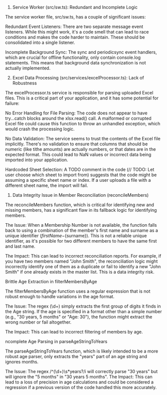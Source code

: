 1. Service Worker (src/sw.ts): Redundant and Incomplete Logic

The service worker file, src/sw.ts, has a couple of significant issues:

Redundant Event Listeners: There are two separate message event listeners. While this might work, it's a code smell that can lead to race conditions and makes the code harder to maintain. These should be consolidated into a single listener.

Incomplete Background Sync: The sync and periodicsync event handlers, which are crucial for offline functionality, only contain console.log statements. This means that background data synchronization is not actually implemented.

2. Excel Data Processing (src/services/excelProcessor.ts): Lack of Robustness

The excelProcessor.ts service is responsible for parsing uploaded Excel files. This is a critical part of your application, and it has some potential for failure:

No Error Handling for File Parsing: The code does not appear to have try...catch blocks around the xlsx.read() call. A malformed or corrupted Excel file could cause this function to throw an unhandled exception, which would crash the processing logic.

No Data Validation: The service seems to trust the contents of the Excel file implicitly. There's no validation to ensure that columns that should be numeric (like tithe amounts) are actually numbers, or that dates are in the expected format. This could lead to NaN values or incorrect data being imported into your application.

Hardcoded Sheet Selection: A TODO comment in the code (// TODO: Let user choose which sheet to import from) suggests that the code might be assuming a specific sheet name or index. If a user uploads a file with a different sheet name, the import will fail.

1. Data Integrity Issue in Member Reconciliation (reconcileMembers)

The reconcileMembers function, which is critical for identifying new and missing members, has a significant flaw in its fallback logic for identifying members.

The Issue: When a Membership Number is not available, the function falls back to using a combination of the member's first name and surname as a unique identifier (${firstName}-${surname}). This is not a reliable unique identifier, as it's possible for two different members to have the same first and last name.

The Impact: This can lead to incorrect reconciliation reports. For example, if you have two members named "John Smith", the reconciliation logic might incorrectly identify one of them as a duplicate or fail to identify a new "John Smith" if one already exists in the master list. This is a data integrity risk.

 Brittle Age Extraction in filterMembersByAge

The filterMembersByAge function uses a regular expression that is not robust enough to handle variations in the age format.

The Issue: The regex (\\d+) simply extracts the first group of digits it finds in the Age string. If the age is specified in a format other than a simple number (e.g., "30 years, 5 months" or "Age: 30"), the function might extract the wrong number or fail altogether.

The Impact: This can lead to incorrect filtering of members by age.

ncomplete Age Parsing in parseAgeStringToYears

The parseAgeStringToYears function, which is likely intended to be a more robust age parser, only extracts the "years" part of an age string and ignores months.

The Issue: The regex /^(\\d+)\\s*years?/i will correctly parse "30 years" but will ignore the "5 months" in "30 years 5 months".
The Impact: This can lead to a loss of precision in age calculations and could be considered a regression if a previous version of the code handled this more accurately.
